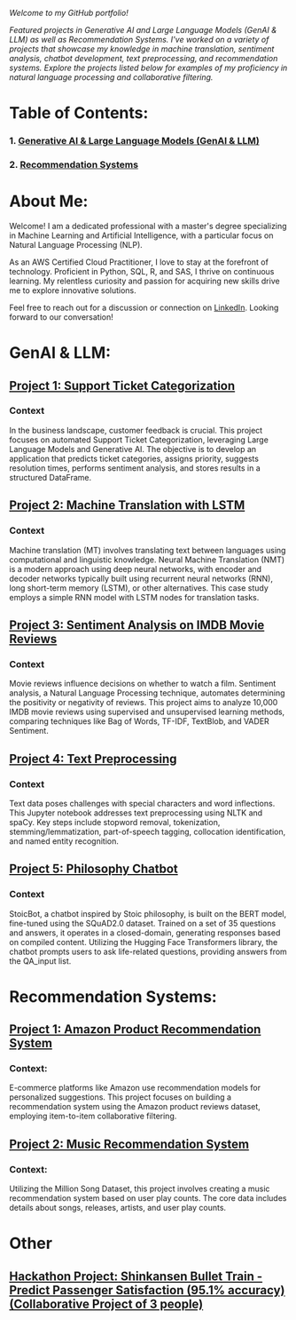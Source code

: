 *Welcome to my GitHub portfolio!*

*Featured projects in Generative AI and Large Language Models (GenAI & LLM) as well as Recommendation Systems.  I've worked on a variety of projects that showcase my knowledge in machine translation, sentiment analysis, chatbot development, text preprocessing, and recommendation systems. Explore the projects listed below for examples of my proficiency in natural language processing and collaborative filtering.*

# Table of Contents:
### 1. [Generative AI & Large Language Models (GenAI & LLM)](https://github.com/wissaljawad/Projects/tree/main/NLP%26LLM_Projects)
### 2. [Recommendation Systems](https://github.com/wissaljawad/Projects/tree/main/Recommendation_Systems)

# About Me:

Welcome! I am a dedicated professional with a master's degree specializing in Machine Learning and Artificial Intelligence, with a particular focus on Natural Language Processing (NLP).

As an AWS Certified Cloud Practitioner, I love to stay at the forefront of technology. Proficient in Python, SQL, R, and SAS, I thrive on continuous learning. My relentless curiosity and passion for acquiring new skills drive me to explore innovative solutions.

Feel free to reach out for a discussion or connection on [LinkedIn](https://www.linkedin.com/in/wissaljawad/). Looking forward to our conversation!

# GenAI & LLM: 

## [Project 1: Support Ticket Categorization](https://github.com/wissaljawad/Projects/blob/main/NLP%26LLM_Projects/Ticketing_%20Automation.ipynb)
### Context
In the business landscape, customer feedback is crucial. This project focuses on automated Support Ticket Categorization, leveraging Large Language Models and Generative AI. The objective is to develop an application that predicts ticket categories, assigns priority, suggests resolution times, performs sentiment analysis, and stores results in a structured DataFrame.

## [Project 2: Machine Translation with LSTM](https://github.com/wissaljawad/Projects/blob/main/NLP%26LLM_Projects/Language_Translation_LSTM.ipynb)
### Context
Machine translation (MT) involves translating text between languages using computational and linguistic knowledge. Neural Machine Translation (NMT) is a modern approach using deep neural networks, with encoder and decoder networks typically built using recurrent neural networks (RNN), long short-term memory (LSTM), or other alternatives. This case study employs a simple RNN model with LSTM nodes for translation tasks.

## [Project 3: Sentiment Analysis on IMDB Movie Reviews](https://github.com/wissaljawad/Projects/blob/main/NLP%26LLM_Projects/Movie_Reviews_Sentiment_Analysis.ipynb)
### Context
Movie reviews influence decisions on whether to watch a film. Sentiment analysis, a Natural Language Processing technique, automates determining the positivity or negativity of reviews. This project aims to analyze 10,000 IMDB movie reviews using supervised and unsupervised learning methods, comparing techniques like Bag of Words, TF-IDF, TextBlob, and VADER Sentiment.

## [Project 4: Text Preprocessing](https://github.com/wissaljawad/Projects/blob/main/NLP%26LLM_Projects/TextPreprocessing.ipynb)
### Context
Text data poses challenges with special characters and word inflections. This Jupyter notebook addresses text preprocessing using NLTK and spaCy. Key steps include stopword removal, tokenization, stemming/lemmatization, part-of-speech tagging, collocation identification, and named entity recognition.

## [Project 5: Philosophy Chatbot](https://github.com/wissaljawad/Projects/blob/main/NLP%26LLM_Projects/Philosophy_Chatbot.ipynb)
### Context
StoicBot, a chatbot inspired by Stoic philosophy, is built on the BERT model, fine-tuned using the SQuAD2.0 dataset. Trained on a set of 35 questions and answers, it operates in a closed-domain, generating responses based on compiled content. Utilizing the Hugging Face Transformers library, the chatbot prompts users to ask life-related questions, providing answers from the QA_input list.

# Recommendation Systems:

## [Project 1: Amazon Product Recommendation System](https://github.com/wissaljawad/Projects/blob/main/Recommendation_Systems/Amazon%20Recommendation%20System.ipynb)
### Context:
E-commerce platforms like Amazon use recommendation models for personalized suggestions. This project focuses on building a recommendation system using the Amazon product reviews dataset, employing item-to-item collaborative filtering.

## [Project 2: Music Recommendation System](https://github.com/wissaljawad/Projects/blob/main/Recommendation_Systems/Music_Recommendation.ipynb)
### Context:
Utilizing the Million Song Dataset, this project involves creating a music recommendation system based on user play counts. The core data includes details about songs, releases, artists, and user play counts.

# Other
## [**Hackathon Project:** Shinkansen Bullet Train - Predict Passenger Satisfaction (95.1% accuracy) (Collaborative Project of 3 people)](https://github.com/wissaljawad/Projects/blob/main/Recommendation_Systems/Shinkansen-Hackathon%20Stacking%20Final.ipynb)
